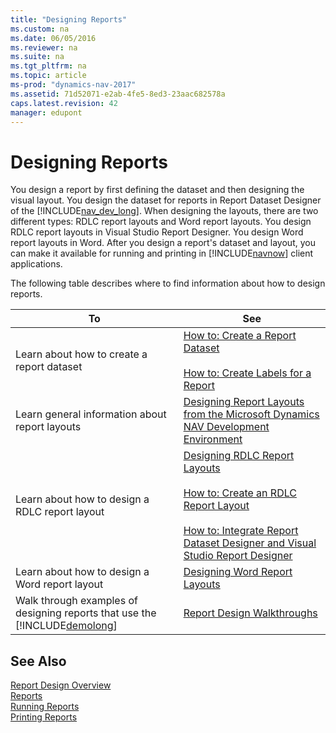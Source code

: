 ```yaml
---
title: "Designing Reports"
ms.custom: na
ms.date: 06/05/2016
ms.reviewer: na
ms.suite: na
ms.tgt_pltfrm: na
ms.topic: article
ms-prod: "dynamics-nav-2017"
ms.assetid: 71d52071-e2ab-4fe5-8ed3-23aac682578a
caps.latest.revision: 42
manager: edupont
---
```

# Designing Reports
You design a report by first defining the dataset and then designing the visual layout. You design the dataset for reports in Report Dataset Designer of the [!INCLUDE[nav_dev_long](includes/nav_dev_long_md.md)]. When designing the layouts, there are two different types: RDLC report layouts and Word report layouts. You design RDLC report layouts in Visual Studio Report Designer. You design Word report layouts in Word. After you design a report's dataset and layout, you can make it available for running and printing in [!INCLUDE[navnow](includes/navnow_md.md)] client applications.  

 The following table describes where to find information about how to design reports.  

|To|See|  
|--------|---------|  
|Learn about how to create a report dataset|[How to: Create a Report Dataset](How%20to:%20Create%20a%20Report%20Dataset.md)<br /><br /> [How to: Create Labels for a Report](How%20to:%20Create%20Labels%20for%20a%20Report.md)|  
|Learn general information about report layouts|[Designing Report Layouts from the Microsoft Dynamics NAV Development Environment](Designing-Report-Layouts-from-the-Microsoft-Dynamics-NAV-Development-Environment.md)|  
|Learn about how to design a RDLC report layout|[Designing RDLC Report Layouts](Designing-RDLC-Report-Layouts.md)<br /><br /> [How to: Create an RDLC Report Layout](How%20to:%20Create%20an%20RDLC%20Report%20Layout.md)<br /><br /> [How to: Integrate Report Dataset Designer and Visual Studio Report Designer](How%20to:%20Integrate%20Report%20Dataset%20Designer%20and%20Visual%20Studio%20Report%20Designer.md)|  
|Learn about how to design a Word report layout|[Designing Word Report Layouts](Designing-Word-Report-Layouts.md)|  
|Walk through examples of designing reports that use the [!INCLUDE[demolong](includes/demolong_md.md)]|[Report Design Walkthroughs](Report-Design-Walkthroughs.md)|  

## See Also  
 [Report Design Overview](Report-Design-Overview.md)   
 [Reports](Reports.md)   
 [Running Reports](Running-Reports.md)   
 [Printing Reports](Printing-Reports.md)
